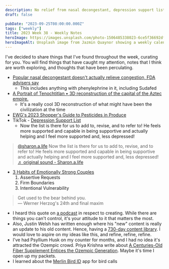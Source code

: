 ```yaml
---
description: No relief from nasal decongestant, depression support list
draft: false

pubDate: "2023-09-25T08:00:00.000Z"
tags: ["weekly"]
title: 2023 Week 38 - Weekly Notes
heroImage: https://images.unsplash.com/photo-1506485338023-6ce5f36692df?ixlib=rb-4.0.3&ixid=M3wxMjA3fDB8MHxwaG90by1wYWdlfHx8fGVufDB8fHx8fA%3D%3D&auto=format&fit=crop&w=2370&q=80
heroImageAlt: Unsplash image from Jazmin Quaynor showing a weekly calendar
---
```


I've decided to share things that I've found throughout the week, curating for you. You will find things that have caught my attention, notes that I think are worth exploring, and thoughts that have been perculating.

- [Popular nasal decongestant doesn't actually relieve congestion, FDA advisers say](https://apnews.com/article/sudafed-decongestants-phenylephrine-pseudoephedrine-fda-0f140bafae9a500c5fba05fe764ecb66)
  - This includes anything with phenylephrine in it, including Sudafed
- [A Portrait of Tenochtitlan • 3D reconstruction of the capital of the Aztec empire.](https://tenochtitlan.thomaskole.nl/)
  - It's a really cool 3D reconstruction of what might have been the civilization at the time
- [EWG's 2023 Shopper's Guide to Pesticides in Produce](https://www.ewg.org/foodnews/clean-fifteen.php)
- TikTok - [Depression Support List](https://www.tiktok.com/t/ZT8jK3mpT/)
  - Now the list is there for us to add to, revise, and to refer to! He feels more supported and capable in being supportive and actually helping and I feel more supported and, less depressed!

<blockquote
  class="tiktok-embed"
  cite="https://www.tiktok.com/@sharon.a.life/video/7280600828338081066"
  data-video-id="7280600828338081066"
  style="max-width: 605px;min-width: 325px;"
>
  <section>
    <a
      target="_blank"
      title="@sharon.a.life"
      href="https://www.tiktok.com/@sharon.a.life?refer=embed"
      >@sharon.a.life</a
    >
    Now the list is there for us to add to, revise, and to refer to! He feels more supported and capable in being supportive and actually helping and I feel more supported and, less depressed!
    <a
      target="_blank"
      title="♬ original sound - Sharon.a.life"
      href="https://www.tiktok.com/music/original-sound-7280600846235142954?refer=embed"
      >♬ original sound - Sharon.a.life</a
    >
  </section>
</blockquote>
<script async src="https://www.tiktok.com/embed.js"></script>

- [3 Habits of Emotionally Strong Couples](https://www.thefriendlymind.com/3-habits-of-emotionally-strong-couples/?ck_subscriber_id=2281973317)
  1. Assertive Requests
  2. Firm Boundaries
  3. Intentional Vulnerability

> Get used to the bear behind you.  
> — Werner Herzog's 24th and final maxim

- I heard this quote on [a podcast](https://www.relay.fm/focused/186) in respect to creating. While there are things you can't control, it's your attitude to it that matters the most.
- Also, Justin Welsh has written enough where his "new" content is really an update to his old content. Hence, having a [730-day content library](https://www.justinwelsh.me/newsletter/build-a-content-library). I would love to aspire on my ideas like this, and refine, refine, refine.
- I've had Psyllium Husk on my counter for months, and I had no idea it's attracted the Ozempic crowd. Priya Krishna write about [A Centuries-Old Fiber Supplement Entices the Ozempic Generation](https://www.nytimes.com/2023/08/17/dining/psyllium-husks.html). Maybe it's time I open up my packets.
- I learned about the [Merlin Bird ID](https://merlin.allaboutbirds.org/) app for bird calls
